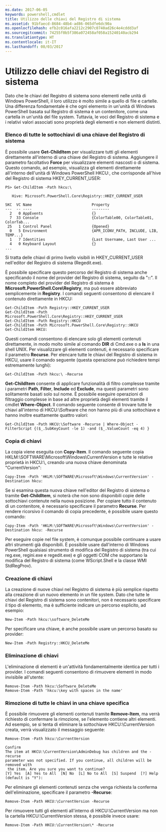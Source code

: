 ```yaml
---
ms.date: 2017-06-05
keywords: powershell,cmdlet
title: Utilizzo delle chiavi del Registro di sistema
ms.assetid: 91bfaecd-8684-48b4-ad86-065dfe6dc90a
ms.openlocfilehash: efb2c016afa2212c2907c0740ad26c4e4cddd3af
ms.sourcegitcommit: 74255f0b5f386a072458af058a15240140acb294
ms.translationtype: HT
ms.contentlocale: it-IT
ms.lasthandoff: 08/03/2017
---
```

# <a name="working-with-registry-keys"></a>Utilizzo delle chiavi del Registro di sistema
Dato che le chiavi del Registro di sistema sono elementi nelle unità di Windows PowerShell, il loro utilizzo è molto simile a quello di file e cartelle. Una differenza fondamentale è che ogni elemento in un'unità di Windows PowerShell basata sul Registro di sistema è un contenitore, come una cartella in un'unità del file system. Tuttavia, le voci del Registro di sistema e i relativi valori associati sono proprietà degli elementi e non elementi distinti.

### <a name="listing-all-subkeys-of-a-registry-key"></a>Elenco di tutte le sottochiavi di una chiave del Registro di sistema
È possibile usare **Get-ChildItem** per visualizzare tutti gli elementi direttamente all'interno di una chiave del Registro di sistema. Aggiungere il parametro facoltativo **Force** per visualizzare elementi nascosti o di sistema. Questo comando, ad esempio, visualizza gli elementi direttamente all'interno dell'unità di Windows PowerShell HKCU:, che corrisponde all'hive del Registro di sistema HKEY_CURRENT_USER:

```
PS> Get-ChildItem -Path hkcu:\

   Hive: Microsoft.PowerShell.Core\Registry::HKEY_CURRENT_USER

SKC  VC Name                           Property
---  -- ----                           --------
  2   0 AppEvents                      {}
  7  33 Console                        {ColorTable00, ColorTable01, ColorTab...
 25   1 Control Panel                  {Opened}
  0   5 Environment                    {APR_ICONV_PATH, INCLUDE, LIB, TEMP...}
  1   7 Identities                     {Last Username, Last User ...
  4   0 Keyboard Layout                {}
...
```

Si tratta delle chiavi di primo livello visibili in HKEY_CURRENT_USER nell'editor del Registro di sistema (Regedit.exe).

È possibile specificare questo percorso del Registro di sistema anche specificando il nome del provider del Registro di sistema, seguito da "**::**". Il nome completo del provider del Registro di sistema è **Microsoft.PowerShell.Core\\Registry**, ma può essere abbreviato semplicemente in **Registry**. I comandi seguenti consentono di elencare il contenuto direttamente in HKCU:

```
Get-ChildItem -Path Registry::HKEY_CURRENT_USER
Get-ChildItem -Path Microsoft.PowerShell.Core\Registry::HKEY_CURRENT_USER
Get-ChildItem -Path Registry::HKCU
Get-ChildItem -Path Microsoft.PowerShell.Core\Registry::HKCU
Get-ChildItem HKCU:
```

Questi comandi consentono di elencare solo gli elementi contenuti direttamente, in modo molto simile al comando **DIR** di Cmd.exe o a **ls** in una shell UNIX. Per visualizzare gli elementi contenuti, è necessario specificare il parametro **Recurse**. Per elencare tutte le chiavi del Registro di sistema in HKCU, usare il comando seguente (questa operazione può richiedere tempi estremamente lunghi):

```
Get-ChildItem -Path hkcu:\ -Recurse
```

**Get-ChildItem** consente di applicare funzionalità di filtro complesse tramite i parametri **Path**, **Filter**, **Include** ed **Exclude**, ma questi parametri sono solitamente basati solo sul nome. È possibile eseguire operazioni di filtraggio complesse in base ad altre proprietà degli elementi tramite il cmdlet **Where-Object**. Il comando seguente consente di trovare tutte le chiavi all'interno di HKCU:\\Software che non hanno più di una sottochiave e hanno inoltre esattamente quattro valori:

```
Get-ChildItem -Path HKCU:\Software -Recurse | Where-Object -FilterScript {($_.SubKeyCount -le 1) -and ($_.ValueCount -eq 4) }
```

### <a name="copying-keys"></a>Copia di chiavi
La copia viene eseguita con **Copy-Item**. Il comando seguente copia HKLM:\\SOFTWARE\\Microsoft\\Windows\\CurrentVersion e tutte le relative proprietà in HKCU:\\, creando una nuova chiave denominata "CurrentVersion":

```
Copy-Item -Path 'HKLM:\SOFTWARE\Microsoft\Windows\CurrentVersion' -Destination hkcu:
```

Se si esamina questa nuova chiave nell'editor del Registro di sistema o tramite **Get-ChildItem**, si noterà che non sono disponibili copie delle sottochiavi contenute nella nuova posizione. Per copiare tutto il contenuto di un contenitore, è necessario specificare il parametro **Recurse**. Per rendere ricorsivo il comando di copia precedente, è possibile usare questo comando:

```
Copy-Item -Path 'HKLM:\SOFTWARE\Microsoft\Windows\CurrentVersion' -Destination hkcu: -Recurse
```

Per eseguire copie nel file system, è comunque possibile continuare a usare altri strumenti già disponibili. È possibile usare dall'interno di Windows PowerShell qualsiasi strumento di modifica del Registro di sistema (tra cui reg.exe, regini.exe e regedit.exe) e gli oggetti COM che supportano la modifica del Registro di sistema (come WScript.Shell e la classe WMI StdRegProv).

### <a name="creating-keys"></a>Creazione di chiavi
La creazione di nuove chiavi nel Registro di sistema è più semplice rispetto alla creazione di un nuovo elemento in un file system. Dato che tutte le chiavi del Registro di sistema sono contenitori, non è necessario specificare il tipo di elemento, ma è sufficiente indicare un percorso esplicito, ad esempio:

```
New-Item -Path hkcu:\software_DeleteMe
```

Per specificare una chiave, è anche possibile usare un percorso basato su provider:

```
New-Item -Path Registry::HKCU_DeleteMe
```

### <a name="deleting-keys"></a>Eliminazione di chiavi
L'eliminazione di elementi è un'attività fondamentalmente identica per tutti i provider. I comandi seguenti consentono di rimuovere elementi in modo invisibile all'utente:

```
Remove-Item -Path hkcu:\Software_DeleteMe
Remove-Item -Path 'hkcu:\key with spaces in the name'
```

### <a name="removing-all-keys-under-a-specific-key"></a>Rimozione di tutte le chiavi in una chiave specifica
È possibile rimuovere gli elementi contenuti tramite **Remove-Item**, ma verrà richiesto di confermare la rimozione, se l'elemento contiene altri elementi. Ad esempio, se si tenta di eliminare la sottochiave HKCU:\\CurrentVersion creata, verrà visualizzato il messaggio seguente:

```
Remove-Item -Path hkcu:\CurrentVersion

Confirm
The item at HKCU:\CurrentVersion\AdminDebug has children and the -recurse
parameter was not specified. If you continue, all children will be removed with
 the item. Are you sure you want to continue?
[Y] Yes  [A] Yes to All  [N] No  [L] No to All  [S] Suspend  [?] Help
(default is "Y"):
```

Per eliminare gli elementi contenuti senza che venga richiesta la conferma dell'eliminazione, specificare il parametro **-Recurse**:

```
Remove-Item -Path HKCU:\CurrentVersion -Recurse
```

Per rimuovere tutti gli elementi all'interno di HKCU:\\CurrentVersion ma non la cartella HKCU:\\CurrentVersion stessa, è possibile invece usare:

```
Remove-Item -Path HKCU:\CurrentVersion\* -Recurse
```

